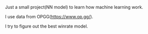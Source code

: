 Just a small project(NN model) to learn how machine learning work.

I use data from OPGG(https://www.op.gg/).

I try to figure out the best winrate model.
